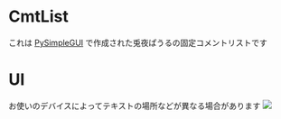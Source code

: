 # CmtList 
これは [PySimpleGUI](https://github.com/PySimpleGUI/PySimpleGUI/blob/master/readme.ja.md) で作成された兎夜ぱうるの固定コメントリストです
# UI
お使いのデバイスによってテキストの場所などが異なる場合があります
![](https://i.imgur.com/tMRJcjO.png)
